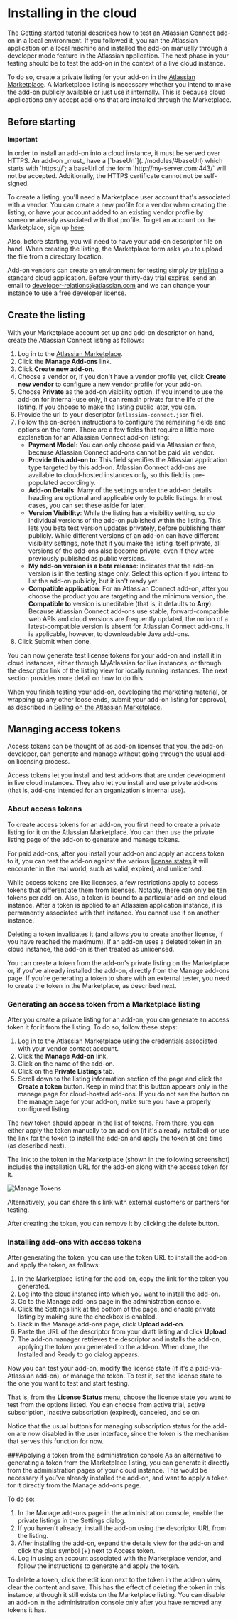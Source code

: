 # Installing in the cloud

The [Getting started](../guides/getting-started.html) tutorial describes how to test an Atlassian
Connect add-on in a local environment. If you followed it, you ran the Atlassian application on a
local machine and installed the add-on manually through a developer mode feature in the Atlassian
application. The next phase in your testing should be to test the add-on in the context of a live
cloud instance.

To do so, create a private listing for your add-on in the [Atlassian Marketplace](https://marketplace.atlassian.com/). 
A Marketplace listing is necessary whether you intend to make the add-on publicly available or just
use it internally. This is because cloud applications only accept add-ons that are installed
through the Marketplace.

## Before starting

<div class="aui-message warning">
    <p class="title">
        <span class="aui-icon icon-warning"></span>
        <strong>Important</strong>
    </p>
    In order to install an add-on into a cloud instance, it must be served over HTTPS. An add-on
    _must_ have a [`baseUrl`](../modules/#baseUrl) which starts with `https://`; a baseUrl of the form
    `http://my-server.com:443/` will not be accepted. Additionally, the HTTPS certificate cannot not be self-signed.
</div>

To create a listing, you'll need a Marketplace user account that's associated with a vendor. You can
create a new profile for a vendor when creating the listing, or have your account added to an
existing vendor profile by someone already associated with that profile. To get an account on the
Marketplace, sign up [here](https://id.atlassian.com/profile/signUp.action?application=mpac&continue=https://marketplace.atlassian.com/).

Also, before starting, you will need to have your add-on descriptor file on hand. When creating the
listing, the Marketplace form asks you to upload the file from a directory location.

Add-on vendors can create an environment for testing simply by [trialing](https://www.atlassian.com/try)
a standard cloud application. Before your thirty-day trial expires, send an email to
[developer-relations@atlassian.com](mailto:developer-relations@atlassian.com) and we can change your
instance to use a free developer license.

## Create the listing
With your Marketplace account set up and add-on descriptor on hand, create the Atlassian Connect
listing as follows:

1. Log in to the [Atlassian Marketplace](https://marketplace.atlassian.com/).
2. Click the **Manage Add-ons** link.
3. Click **Create new add-on**.
4. Choose a vendor or, if you don't have a vendor profile yet, click **Create new vendor** to
configure a new vendor profile for your add-on.
5. Choose **Private** as the add-on visibility option. If you intend to use the add-on for
internal-use only, it can remain private for the life of the listing. If you choose to make the
listing public later, you can.
6. Provide the url to your descriptor (`atlassian-connect.json` file).
7. Follow the on-screen instructions to configure the remaining fields and options on the form.
There are a few fields that require a little more explanation for an Atlassian Connect add-on
listing:
	- **Payment Model**: You can only choose paid via Atlassian or free, because Atlassian Connect
add-ons cannot be paid via vendor.
	- **Provide this add-on to**: This field specifies the Atlassian application type targeted by
this add-on. Atlassian Connect add-ons are available to cloud-hosted instances only, so this field is
pre-populated accordingly.
	- **Add-on Details**: Many of the settings under the add-on details heading are optional and
applicable only to public listings. In most cases, you can set these aside for later.
	- **Version Visibility**: While the listing has a visibility setting, so do individual versions
of the add-on published within the listing. This lets you beta test version updates privately,
before publishing them publicly. While different versions of an add-on can have different visibility
settings, note that if you make the listing itself private, all versions of the add-ons also become
private, even if they were previously published as public versions.
	- **My add-on version is a beta release**: Indicates that the add-on version is in the testing
stage only. Select this option if you intend to list the add-on publicly, but it isn't ready yet.
	- **Compatible application**: For an Atlassian Connect add-on, after you choose the product you
are targeting and the minimum version, the **Compatible to** version is uneditable (that is, it defaults to **Any**). 
Because Atlassian Connect add-ons use stable, forward-compatible web APIs and cloud versions are frequently updated, 
the notion of a latest-compatible version is absent for Atlassian Connect add-ons. It is applicable, however, 
to downloadable Java add-ons.
8. Click Submit when done.

You can now generate test license tokens for your add-on and install it in cloud instances,
either through MyAtlassian for live instances, or through the descriptor link of the
listing view for locally running instances. The next section provides more detail on how to do this.

When you finish testing your add-on, developing the marketing material, or wrapping up any other
loose ends, submit your add-on listing for approval, as described in [Selling on the Atlassian
Marketplace](./selling-on-marketplace.html).

## Managing access tokens

Access tokens can be thought of as add-on licenses that you, the add-on developer, can generate and
manage without going through the usual add-on licensing process.

Access tokens let you install and test add-ons that are under development in live cloud
instances. They also let you install and use private add-ons (that is, add-ons intended for an
organization's internal use).

### About access tokens
To create access tokens for an add-on, you first need to create a private listing for it on the
Atlassian Marketplace. You can then use the private listing page of the add-on to generate and
manage tokens.

For paid add-ons, after you install your add-on and apply an access token to it, you can test the
add-on against the various [license states](../concepts/licensing.html) it will encounter in the
real world, such as valid, expired, and unlicensed.

While access tokens are like licenses, a few restrictions apply to access tokens that differentiate
them from licenses. Notably, there can only be ten tokens per add-on. Also, a token is bound to a
particular add-on and cloud instance. After a token is applied to an Atlassian application
instance, it is permanently associated with that instance. You cannot use it on another instance.

Deleting a token invalidates it (and allows you to create another license, if you have reached the
maximum). If an add-on uses a deleted token in an cloud instance, the add-on is then treated as
unlicensed.

You can create a token from the add-on's private listing on the Marketplace or, if you've already
installed the add-on, directly from the Manage add-ons page. If you're generating a token to share
with an external tester, you need to create the token in the Marketplace, as described next.

### Generating an access token from a Marketplace listing
After you create a private listing for an add-on, you can generate an access token it for it from
the listing. To do so, follow these steps:

1. Log in to the Atlassian Marketplace using the credentials associated with your vendor contact account.
2. Click the **Manage Add-on** link.
3. Click on the name of the add-on.
4. Click on the **Private Listings** tab.
5. Scroll down to the listing information section of the page and click the **Create a token** button.
Keep in mind that this button appears only in the manage page for cloud-hosted add-ons. If you do not
see the button on the manage page for your add-on, make sure you have a properly configured listing.

The new token should appear in the list of tokens. From there, you can either apply the token
manually to an add-on (if it's already installed) or use the link for the token to
install the add-on and apply the token at one time (as described next).

The link to the token in the Marketplace (shown in the following screenshot) includes the
installation URL for the add-on along with the access token for it.

<img src="../assets/images/accesstokenslisting.jpeg" alt="Manage Tokens" />

Alternatively, you can share this link with external customers or partners for testing.

After creating the token, you can remove it by clicking the delete button.

### Installing add-ons with access tokens
After generating the token, you can use the token URL to install the add-on and apply the token,  as
follows:

1. In the Marketplace listing for the add-on, copy the link for the token you generated.
2. Log into the cloud instance into which you want to install the add-on.
3. Go to the Manage add-ons page in the administration console.
4. Click the Settings link at the bottom of the page, and enable private listing by making sure the
checkbox is enabled.
5. Back in the Manage add-ons page, click **Upload add-on**.
6. Paste the URL of the descriptor from your draft listing and click **Upload**.
7. The add-on manager retrieves the descriptor and installs the add-on, applying the token you
generated to the add-on. When done, the Installed and Ready to go dialog appears.

Now you can test your add-on, modify the license state (if it's a paid-via-Atlassian add-on), or
manage the token. To test it, set the license state to the one you want to test and start testing.

That is, from the **License Status** menu, choose the license state you want to test from the
options listed. You can choose from active trial, active subscription, inactive subscription
(expired), canceled, and so on.

Notice that the usual buttons for managing subscription status for the add-on are now disabled in
the user interface, since the token is the mechanism that serves this function for now.

###Applying a token from the administration console
As an alternative to generating a token from the Marketplace listing, you can generate it directly
from the administration pages of your cloud instance. This would be necessary if you've already
installed the add-on, and want to apply a token for it directly from the Manage add-ons page.

To do so:

1. In the Manage add-ons page in the administration console, enable the private listings in the
Settings dialog.
2. If you haven't already, install the add-on using the descriptor URL from the listing.
3. After installing the add-on, expand the details view for the add-on and click the plus symbol
(+) next to Access token.
4. Log in using an account associated with the Marketplace vendor, and follow the instructions to
generate and apply the token.

To delete a token, click the edit icon next to the token in the add-on view, clear the content and
save. This has the effect of deleting the token in this instance, although it still exists on the
Marketplace listing. You can disable an add-on in the administration console only after you have
removed any tokens it has.
